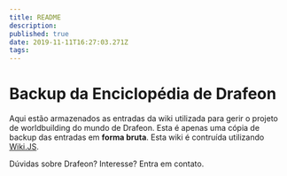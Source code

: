 ```yaml
---
title: README
description: 
published: true
date: 2019-11-11T16:27:03.271Z
tags: 
---
```


# Backup da Enciclopédia de Drafeon

Aqui estão armazenados as entradas da wiki utilizada para gerir o projeto de worldbuilding do mundo de Drafeon. Esta é apenas uma cópia de backup das entradas em **forma bruta**.
Esta wiki é contruída utilizando [Wiki.JS](https://github.com/Requarks/wiki). 

Dúvidas sobre Drafeon? Interesse? Entra em contato.
